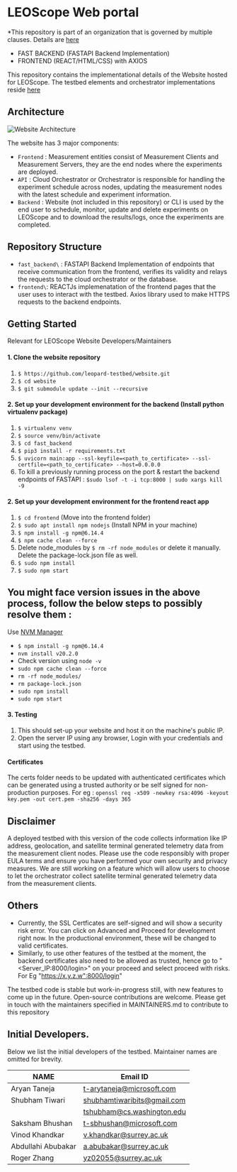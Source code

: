 # LEOScope Web portal 
*This repository is part of an organization that is governed by multiple clauses. Details are [here](https://github.com/leoscope-testbed/.github)

- FAST BACKEND (FASTAPI Backend Implementation)
- FRONTEND (REACT/HTML/CSS) with AXIOS

This repository contains the implementational details of the Website hosted for LEOScope. The testbed elements and orchestrator implementations reside [here](https://github.com/leoscope-testbed/global-testbed)

## Architecture
![Website Architecture](https://github.com/leopard-testbed/global-testbed/blob/stage/extras/leoscope_arch.jpg?raw=true)

<!-- ![LEOScope Architecture](./extras/leoscope_arch.jpg) -->

The website has 3 major components:
* `Frontend` : Measurement entities consist of Measurement Clients and Measurement Servers, they are the end nodes where the experiments are deployed.
* `API` : Cloud Orchestrator or Orchestrator is responsible for handling the experiment schedule across nodes, updating the measurement nodes with the latest schedule and experiment information.
* `Backend` : Website (not included in this repository) or CLI is used by the end user to schedule, monitor, update and delete experiments on LEOScope and to download the results/logs, once the experiments are completed.

## Repository Structure

* `fast_backend\` : FASTAPI Backend Implementation of endpoints that receive communication from the frontend, verifies its validity and relays the requests to the cloud orchestrator or the database.
* `frontend\`: REACTJs implemenatation of the frontend pages that the user uses to interact with the testbed. Axios library used to make HTTPS requests to the backend endpoints.


## Getting Started 

Relevant for LEOScope Website Developers/Maintainers

#### 1. Clone the website repository

1. `$ https://github.com/leopard-testbed/website.git`
2. `$ cd website`
3. `$ git submodule update --init --recursive
`
#### 2. Set up  your development environment for the backend (Install python virtualenv package)

1. `$ virtualenv venv`
2. `$ source venv/bin/activate`
3. `$ cd fast_backend`
4. `$ pip3 install -r requirements.txt`
5. `$ uvicorn main:app --ssl-keyfile=<path_to_certificate> --ssl-certfile=<path_to_certificate> --host=0.0.0.0`
6. To kill a previously running process on the port & restart the backend endpoints of FASTAPI : `$sudo lsof -t -i tcp:8000 | sudo xargs kill -9`

#### 2. Set up  your development environment for the frontend react app


1. `$ cd frontend` (Move into the frontend folder)
2. `$ sudo apt install npm nodejs` (Install NPM in your machine)
4. `$ npm install -g npm@6.14.4`
5. `$ npm cache clean --force`
6. Delete node_modules by `$ rm -rf node_modules` or delete it manually. Delete the package-lock.json file as well.
7. `$ sudo npm install`
8. `$ sudo npm start`

## You might face version issues in the above process, follow the below steps to possibly resolve them :
Use [NVM Manager](https://github.com/nvm-sh/nvm)
- `$ npm install -g npm@6.14.4`
- `nvm install v20.2.0`
- Check version using `node -v`
- `sudo npm cache clean --force`
- `rm -rf node_modules/`
- `rm package-lock.json`
- `sudo npm install`
- `sudo npm start`


#### 3. Testing

1. This should set-up your website and host it on the machine's public IP.
2. Open the server IP using any browser, Login with your credentials and start using the testbed.

#### Certificates
The certs folder needs to be updated with authenticated certificates which can be generated using a trusted authority or be self signed for non-production purposes. For eg : `openssl req -x509 -newkey rsa:4096 -keyout key.pem -out cert.pem -sha256 -days 365`
   
## Disclaimer 
A deployed testbed with this version of the code collects information like IP address, geolocation, and satellite terminal generated telemetry data from the measurement client nodes. Please use the code responsibly with proper EULA terms and ensure you have performed your own security and privacy measures. We are still working on a feature which will allow users to choose to let the orchestrator collect satellite terminal generated telemetry data from the measurement clients.

## Others
- Currently, the SSL Certficates are self-signed and will show a security risk error. You can click on Advanced and Proceed for development right now. In the productional environment, these will be changed to valid certificates.
- Similarly, to use other features of the testbed at the moment, the backend certificates also need to be allowed as trusted, hence go to "<Server_IP:8000/login>" on your proceed and select proceed with risks. For Eg "https://x.y.z.w":8000/login"

The testbed code is stable but work-in-progress still, with new features to come up in the future. Open-source contributions are welcome. Please get in touch with the maintainers specified in MAINTAINERS.md to contribute to this repository

## Initial Developers.

Below we list the initial developers of the testbed. Maintainer names are omitted for brevity.

| **NAME**           | **Email ID** |
|--------------------|--------------|
| Aryan Taneja       |t-arytaneja@microsoft.com             |
| Shubham Tiwari     |shubhamtiwaribits@gmail.com               |
|                    | tshubham@cs.washington.edu
| Saksham Bhushan    |t-sbhushan@microsoft.com             |
| Vinod Khandkar     |v.khandkar@surrey.ac.uk             |
| Abdullahi Abubakar |a.abubakar@surrey.ac.uk             |
| Roger Zhang        |yz02055@surrey.ac.uk             |
